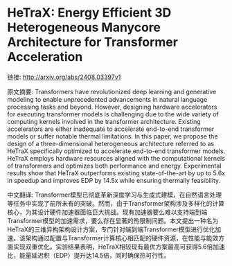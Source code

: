 # HeTraX: Energy Efficient 3D Heterogeneous Manycore Architecture for Transformer Acceleration

链接: http://arxiv.org/abs/2408.03397v1

原文摘要:
Transformers have revolutionized deep learning and generative modeling to
enable unprecedented advancements in natural language processing tasks and
beyond. However, designing hardware accelerators for executing transformer
models is challenging due to the wide variety of computing kernels involved in
the transformer architecture. Existing accelerators are either inadequate to
accelerate end-to-end transformer models or suffer notable thermal limitations.
In this paper, we propose the design of a three-dimensional heterogeneous
architecture referred to as HeTraX specifically optimized to accelerate
end-to-end transformer models. HeTraX employs hardware resources aligned with
the computational kernels of transformers and optimizes both performance and
energy. Experimental results show that HeTraX outperforms existing
state-of-the-art by up to 5.6x in speedup and improves EDP by 14.5x while
ensuring thermally feasibility.

中文翻译:
Transformer模型已彻底革新深度学习与生成式建模，在自然语言处理等任务中实现了前所未有的突破。然而，由于Transformer架构涉及多样化的计算核心，为其设计硬件加速器面临巨大挑战。现有加速器要么难以支持端到端Transformer模型的加速需求，要么存在显著的热限制问题。本文提出一种名为HeTraX的三维异构架构设计方案，专门针对端到端Transformer模型进行优化加速。该架构通过配置与Transformer计算核心相匹配的硬件资源，在性能与能效方面实现双重优化。实验结果表明，HeTraX相较现有最优方案最高可获得5.6倍加速比，能量延迟积（EDP）提升达14.5倍，同时确保热可行性。
